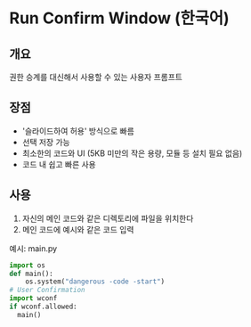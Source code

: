 # Run Confirm Window (한국어)
## 개요
권한 승계를 대신해서 사용할 수 있는 사용자 프롬프트

## 장점
 - '슬라이드하여 허용' 방식으로 빠름
 - 선택 저장 가능
 - 최소한의 코드와 UI (5KB 미만의 작은 용량, 모듈 등 설치 필요 없음)
 - 코드 내 쉽고 빠른 사용

## 사용
 1. 자신의 메인 코드와 같은 디렉토리에 파일을 위치한다
 2. 메인 코드에 예시와 같은 코드 입력

예시: 
main.py
```py
import os
def main():
    os.system("dangerous -code -start")
# User Confirmation
import wconf
if wconf.allowed:
  main()
```
